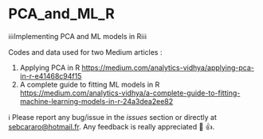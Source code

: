 # PCA_and_ML_R
:information_source::information_source::information_source:Implementing PCA and ML models in R:information_source::information_source::information_source:

Codes and data used for two Medium articles : 
1. Applying PCA in R https://medium.com/analytics-vidhya/applying-pca-in-r-e41468c94f15
1. A complete guide to fitting ML models in R https://medium.com/analytics-vidhya/a-complete-guide-to-fitting-machine-learning-models-in-r-24a3dea2ee82

:information_source: Please report any bug/issue in the *issues* section or directly at sebcararo@hotmail.fr. Any feedback is really appreciated :speech_balloon: :+1:. </br>

